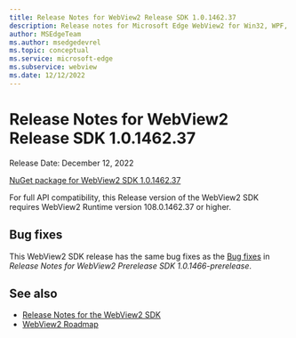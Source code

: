 ```yaml
---
title: Release Notes for WebView2 Release SDK 1.0.1462.37
description: Release notes for Microsoft Edge WebView2 for Win32, WPF, and WinForms, covering new features, APIs, and fixes.
author: MSEdgeTeam
ms.author: msedgedevrel
ms.topic: conceptual
ms.service: microsoft-edge
ms.subservice: webview
ms.date: 12/12/2022
---
```

# Release Notes for WebView2 Release SDK 1.0.1462.37

Release Date: December 12, 2022

[NuGet package for WebView2 SDK 1.0.1462.37](https://www.nuget.org/packages/Microsoft.Web.WebView2/1.0.1462.37)

For full API compatibility, this Release version of the WebView2 SDK requires WebView2 Runtime version 108.0.1462.37 or higher.


<!-- ====================================================================== -->
## Bug fixes

This WebView2 SDK release has the same bug fixes as the [Bug fixes](./1-0-1466-prerelease.md#bug-fixes-for-101466-prerelease) in _Release Notes for WebView2 Prerelease SDK 1.0.1466-prerelease_.


<!-- ====================================================================== -->
## See also

* [Release Notes for the WebView2 SDK](./index.md)
* [WebView2 Roadmap](../roadmap.md)
